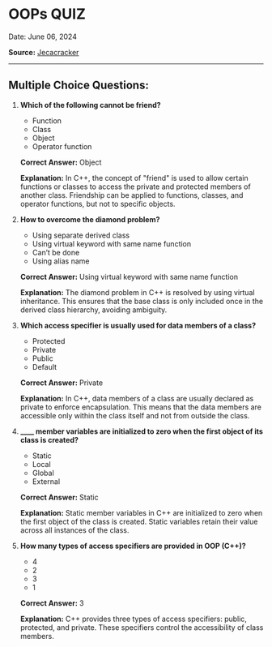 # OOPs QUIZ

Date: June 06, 2024

**Source:** [Jecacracker](https://jecacracker.in/Daily_Quiz/)

---

## Multiple Choice Questions:

1. **Which of the following cannot be friend?**
    - Function
    - Class
    - Object
    - Operator function

    **Correct Answer:** Object

    **Explanation:** In C++, the concept of "friend" is used to allow certain functions or classes to access the private and protected members of another class. Friendship can be applied to functions, classes, and operator functions, but not to specific objects.

2. **How to overcome the diamond problem?**
    - Using separate derived class
    - Using virtual keyword with same name function
    - Can’t be done
    - Using alias name

    **Correct Answer:** Using virtual keyword with same name function

    **Explanation:** The diamond problem in C++ is resolved by using virtual inheritance. This ensures that the base class is only included once in the derived class hierarchy, avoiding ambiguity.

3. **Which access specifier is usually used for data members of a class?**
    - Protected
    - Private
    - Public
    - Default

    **Correct Answer:** Private

    **Explanation:** In C++, data members of a class are usually declared as private to enforce encapsulation. This means that the data members are accessible only within the class itself and not from outside the class.

4. **____ member variables are initialized to zero when the first object of its class is created?**
    - Static
    - Local
    - Global
    - External

    **Correct Answer:** Static

    **Explanation:** Static member variables in C++ are initialized to zero when the first object of the class is created. Static variables retain their value across all instances of the class.

5. **How many types of access specifiers are provided in OOP (C++)?**
    - 4
    - 2
    - 3
    - 1

    **Correct Answer:** 3

    **Explanation:** C++ provides three types of access specifiers: public, protected, and private. These specifiers control the accessibility of class members.
